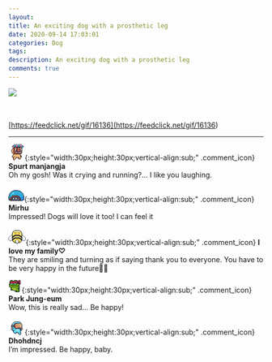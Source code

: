 ```yaml
---
layout: 
title: An exciting dog with a prosthetic leg
date: 2020-09-14 17:03:01
categories: Dog
tags: 
description: An exciting dog with a prosthetic leg
comments: true
---
```


![](https://blog.kakaocdn.net/dn/ctJDzq/btqIzZZTtqD/B4yhJXMDT9LvVxnatNMt4k/img.gif)

​

[https://feedclick.net/gif/16136](<https://feedclick.net/gif/16136>)

* * *

![comment](/assets/character/mask.png){:style="width:30px;height:30px;vertical-align:sub;" .comment_icon} **Spurt manjangja**  
Oh my gosh! Was it crying and running?... I like you laughing.  
  
![comment](/assets/character/turtle.png){:style="width:30px;height:30px;vertical-align:sub;" .comment_icon} **Mirhu**  
Impressed! Dogs will love it too! I can feel it  
  
![comment](/assets/character/bee.png){:style="width:30px;height:30px;vertical-align:sub;" .comment_icon} **I love my family♡**  
They are smiling and turning as if saying thank you to everyone. You have to be very happy in the future🙏🏻   
  
![comment](/assets/character/frog.png){:style="width:30px;height:30px;vertical-align:sub;" .comment_icon} **Park Jung-eum**  
Wow, this is really sad... Be happy!   
  
![comment](/assets/character/goggle.png){:style="width:30px;height:30px;vertical-align:sub;" .comment_icon} **Dhohdncj**  
I’m impressed. Be happy, baby.   
  

